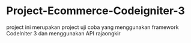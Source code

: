 # Project-Ecommerce-Codeigniter-3
project ini merupakan project uji coba yang menggunakan framework CodeIniter 3 dan menggunakan API rajaongkir
